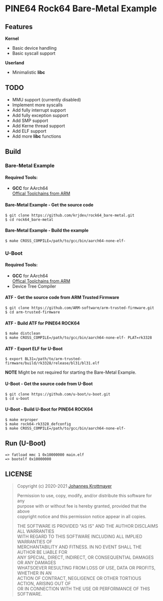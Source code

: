 # PINE64 Rock64 Bare-Metal Example

## Features

**Kernel**

+ Basic device handling
+ Basic syscall support

**Userland**

+ Minimalistic **libc**

## TODO

* MMU support (currently disabled)
* Implement more syscalls
* Add fully interrupt support
* Add fully exception support
* Add SMP support
* Add Kerne thread support
* Add ELF support
* Add more **libc** functions

## Build

### Bare-Metal Example
#### Required Tools:

* **GCC** for AArch64  
[Offical Toolchains from ARM](https://developer.arm.com/tools-and-software/open-source-software/developer-tools/gnu-toolchain/gnu-a/downloads)  
#### Bare-Metal Example - Get the source code
```
$ git clone https://github.com/krjdev/rock64_bare-metal.git
$ cd rock64_bare-metal
```
#### Bare-Metal Example - Build the example
```
$ make CROSS_COMPILE=/path/to/gcc/bin/aarch64-none-elf-
```

### U-Boot
#### Required Tools:

* **GCC** for AArch64  
[Offical Toolchains from ARM](https://developer.arm.com/tools-and-software/open-source-software/developer-tools/gnu-toolchain/gnu-a/downloads)  
* Device Tree Compiler

#### ATF - Get the source code from ARM Trusted Firmware
```
$ git clone https://github.com/ARM-software/arm-trusted-firmware.git
$ cd arm-trusted-firmware
```
#### ATF - Build ATF for PINE64 ROCK64
```
$ make distclean
$ make CROSS_COMPILE=/path/to/gcc/bin/aarch64-none-elf- PLAT=rk3328
```
#### ATF - Export ELF for U-Boot
```
$ export BL31=/path/to/arm-trusted-firmware/build/rk3328/release/bl31/bl31.elf
```

**NOTE**
Might be not required for starting the Bare-Metal Example.

#### U-Boot - Get the source code from U-Boot
```
$ git clone https://github.com/u-boot/u-boot.git
$ cd u-boot
```
#### U-Boot - Build U-Boot for PINE64 ROCK64
```
$ make mrproper
$ make rock64-rk3328_defconfig
$ make CROSS_COMPILE=/path/to/gcc/bin/aarch64-none-elf-
```

## Run (U-Boot)
```
=> fatload mmc 1 0x10000000 main.elf
=> bootelf 0x10000000
```

## LICENSE
> Copyright (c) 2020-2021 [Johannes Krottmayer](mailto:krjdev@gmail.com)  
>  
> Permission to use, copy, modify, and/or distribute this software for any  
> purpose with or without fee is hereby granted, provided that the above  
> copyright notice and this permission notice appear in all copies.  
>  
> THE SOFTWARE IS PROVIDED "AS IS" AND THE AUTHOR DISCLAIMS ALL WARRANTIES  
> WITH REGARD TO THIS SOFTWARE INCLUDING ALL IMPLIED WARRANTIES OF  
> MERCHANTABILITY AND FITNESS. IN NO EVENT SHALL THE AUTHOR BE LIABLE FOR  
> ANY SPECIAL, DIRECT, INDIRECT, OR CONSEQUENTIAL DAMAGES OR ANY DAMAGES  
> WHATSOEVER RESULTING FROM LOSS OF USE, DATA OR PROFITS, WHETHER IN AN  
> ACTION OF CONTRACT, NEGLIGENCE OR OTHER TORTIOUS ACTION, ARISING OUT OF  
> OR IN CONNECTION WITH THE USE OR PERFORMANCE OF THIS SOFTWARE. 
